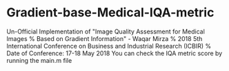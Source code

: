 # Gradient-base-Medical-IQA-metric
Un-Official Implementation of "Image Quality Assessment for Medical Images  % Based on Gradient Information" - Waqar Mirza %  2018 5th International Conference on Business and Industrial Research (ICBIR) % Date of Conference: 17-18 May 2018
You can check the IQA metric score by running the main.m file
